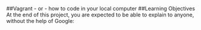 ##Vagrant - or - how to code in your local computer
##Learning Objectives
At the end of this project, you are expected to be able to explain to anyone, without the help of Google:
